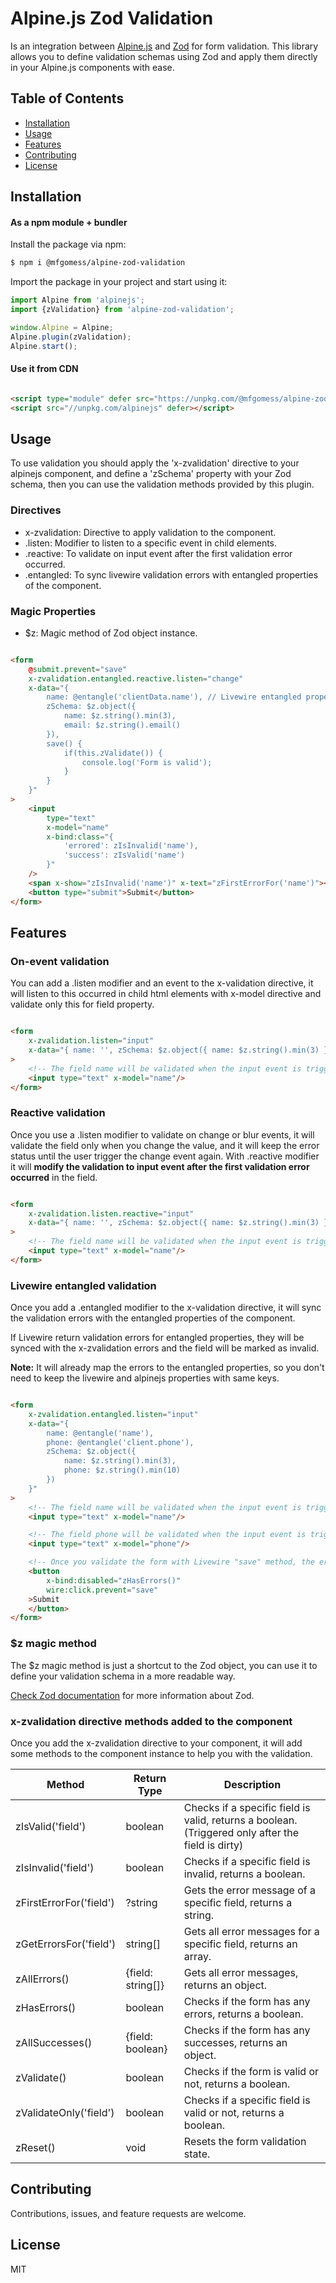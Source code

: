 # Alpine.js Zod Validation

Is an integration between [Alpine.js](https://www.npmjs.com/package/alpinejs) and [Zod](https://www.npmjs.com/package/zod) for form validation.
This library allows you to define validation schemas using Zod and apply them directly in your Alpine.js components with ease.

## Table of Contents

- [Installation](#installation)
- [Usage](#usage)
- [Features](#features)
- [Contributing](#contributing)
- [License](#license)

## Installation

#### As a npm module + bundler

Install the package via npm:

```bash
$ npm i @mfgomess/alpine-zod-validation
```

Import the package in your project and start using it:

```javascript
import Alpine from 'alpinejs';
import {zValidation} from 'alpine-zod-validation';

window.Alpine = Alpine;
Alpine.plugin(zValidation);
Alpine.start();
```

#### Use it from CDN

```html

<script type="module" defer src="https://unpkg.com/@mfgomess/alpine-zod-validation/dist/cdn.js"/>
<script src="//unpkg.com/alpinejs" defer></script>
```

## Usage

To use validation you should apply the 'x-zvalidation' directive
to your alpinejs component, and define a 'zSchema' property with your Zod schema,
then you can use the validation methods provided by this plugin.

### Directives
- x-zvalidation: Directive to apply validation to the component.
- .listen: Modifier to listen to a specific event in child elements.
- .reactive: To validate on input event after the first validation error occurred.
- .entangled: To sync livewire validation errors with entangled properties of the component.

### Magic Properties
- $z: Magic method of Zod object instance.

```html

<form
    @submit.prevent="save"
    x-zvalidation.entangled.reactive.listen="change"
    x-data="{
        name: @entangle('clientData.name'), // Livewire entangled property
        zSchema: $z.object({ 
            name: $z.string().min(3), 
            email: $z.string().email() 
        }),
        save() {
            if(this.zValidate()) {
                console.log('Form is valid');
            }
        }
    }"
>
    <input
        type="text"
        x-model="name"
        x-bind:class="{ 
            'errored': zIsInvalid('name'), 
            'success': zIsValid('name') 
        }"
    />
    <span x-show="zIsInvalid('name')" x-text="zFirstErrorFor('name')"></span>
    <button type="submit">Submit</button>
</form>
```

## Features

### On-event validation

You can add a .listen modifier and an event to the x-validation directive,
it will listen to this occurred in child html elements with x-model
directive and validate only this for field property.

```html

<form
    x-zvalidation.listen="input"
    x-data="{ name: '', zSchema: $z.object({ name: $z.string().min(3) }) }"
>
    <!-- The field name will be validated when the input event is triggered -->
    <input type="text" x-model="name"/>
</form>
```

### Reactive validation

Once you use a .listen modifier to validate on change or blur events, it will validate the field only
when you change the value, and it will keep the error status until the user trigger the change event again.
With .reactive modifier it will **modify the validation to input event after the first validation error occurred** in the field.

```html

<form
    x-zvalidation.listen.reactive="input"
    x-data="{ name: '', zSchema: $z.object({ name: $z.string().min(3) }) }"
>
    <!-- The field name will be validated when the input event is triggered -->
    <input type="text" x-model="name"/>
</form>
```

### Livewire entangled validation

Once you add a .entangled modifier to the x-validation directive,
it will sync the validation errors with the entangled properties of the component.

If Livewire return validation errors for entangled properties, they will be
synced with the x-zvalidation errors and the field will be marked as invalid.

**Note:** It will already map the errors to the entangled properties, so you don't need to keep the livewire and alpinejs properties with same keys.

```html

<form
    x-zvalidation.entangled.listen="input"
    x-data="{ 
        name: @entangle('name'),
        phone: @entangle('client.phone'), 
        zSchema: $z.object({ 
            name: $z.string().min(3),
            phone: $z.string().min(10)
        }) 
    }"
>
    <!-- The field name will be validated when the input event is triggered -->
    <input type="text" x-model="name"/>

    <!-- The field phone will be validated when the input event is triggered -->
    <input type="text" x-model="phone"/>

    <!-- Once you validate the form with Livewire "save" method, the errors will be synced with Alpine.js if exists -->
    <button
        x-bind:disabled="zHasErrors()"
        wire:click.prevent="save"
    >Submit
    </button>
</form>
```

### $z magic method

The $z magic method is just a shortcut to the Zod object, you can use it to define your validation schema in a more readable way.

[Check Zod documentation](https://www.npmjs.com/package/zod) for more information about Zod.

### x-zvalidation directive methods added to the component

Once you add the x-zvalidation directive to your component, it will add some methods to the component instance to help you with the validation.

| Method                  | Return Type       | Description                                                                                       |
|-------------------------|-------------------|---------------------------------------------------------------------------------------------------|
| zIsValid('field')       | boolean           | Checks if a specific field is valid, returns a boolean. (Triggered only after the field is dirty) |
| zIsInvalid('field')     | boolean           | Checks if a specific field is invalid, returns a boolean.                                         |
| zFirstErrorFor('field') | ?string           | Gets the error message of a specific field, returns a string.                                     |
| zGetErrorsFor('field')  | string[]          | Gets all error messages for a specific field, returns an array.                                   |
| zAllErrors()            | {field: string[]} | Gets all error messages, returns an object.                                                       |
| zHasErrors()            | boolean           | Checks if the form has any errors, returns a boolean.                                             |
| zAllSuccesses()         | {field: boolean}  | Checks if the form has any successes, returns an object.                                             |
| zValidate()             | boolean           | Checks if the form is valid or not, returns a boolean.                                            |
| zValidateOnly('field')  | boolean           | Checks if a specific field is valid or not, returns a boolean.                                    |
| zReset()                | void              | Resets the form validation state.                                                                 |

## Contributing

Contributions, issues, and feature requests are welcome.

## License

MIT


